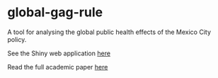# global-gag-rule

A tool for analysing the global public health effects of the Mexico City policy.

See the Shiny web application [here](https://joshkeating.shinyapps.io/global-gag-rule/)

Read the full academic paper [here](https://github.com/joshkeating/global-gag-rule/blob/master/paper/final-paper.pdf)


